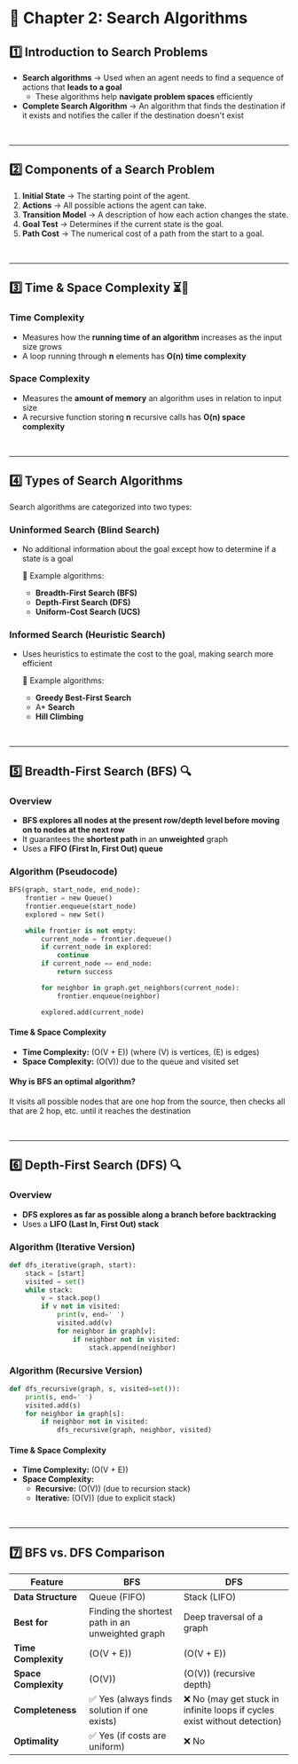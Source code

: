 # 🚀 Chapter 2: Search Algorithms 

## 1️⃣ Introduction to Search Problems
- **Search algorithms** →  Used when an agent needs to find a sequence of actions that **leads to a goal**
  - These algorithms help **navigate problem spaces** efficiently
- **Complete Search Algorithm** → An algorithm that finds the destination if it exists and notifies the caller if the destination doesn't exist

<br>

---

## 2️⃣ Components of a Search Problem
1. **Initial State** → The starting point of the agent.
2. **Actions** → All possible actions the agent can take.
3. **Transition Model** → A description of how each action changes the state.
4. **Goal Test** → Determines if the current state is the goal.
5. **Path Cost** → The numerical cost of a path from the start to a goal.

<br>

---

## 3️⃣ Time & Space Complexity ⏳💾
### **Time Complexity**
- Measures how the **running time of an algorithm** increases as the input size grows
- A loop running through **n** elements has **O(n) time complexity**

### **Space Complexity**
- Measures the **amount of memory** an algorithm uses in relation to input size
- A recursive function storing **n** recursive calls has **O(n) space complexity**


<br>

---

## 4️⃣ Types of Search Algorithms
Search algorithms are categorized into two types:

### **Uninformed Search (Blind Search)**
- No additional information about the goal except how to determine if a state is a goal
  
  📌 Example algorithms:
  - **Breadth-First Search (BFS)**
  - **Depth-First Search (DFS)**
  - **Uniform-Cost Search (UCS)**

### **Informed Search (Heuristic Search)**
- Uses heuristics to estimate the cost to the goal, making search more efficient
  
  📌 Example algorithms:
  - **Greedy Best-First Search**
  - A* **Search**
  - **Hill Climbing**
 
<br>

---

## 5️⃣ Breadth-First Search (BFS) 🔍
### **Overview**
- **BFS explores all nodes at the present row/depth level before moving on to nodes at the next row**
- It guarantees the **shortest path** in an **unweighted** graph
- Uses a **FIFO (First In, First Out) queue**

### **Algorithm (Pseudocode)**
```python
BFS(graph, start_node, end_node):
    frontier = new Queue()
    frontier.enqueue(start_node)
    explored = new Set()

    while frontier is not empty:
        current_node = frontier.dequeue()
        if current_node in explored:
            continue
        if current_node == end_node:
            return success

        for neighbor in graph.get_neighbors(current_node):
            frontier.enqueue(neighbor)

        explored.add(current_node)
```

#### **Time & Space Complexity**
- **Time Complexity:** \(O(V + E)\) (where \(V\) is vertices, \(E\) is edges)
- **Space Complexity:** \(O(V)\) due to the queue and visited set



#### **Why is BFS an optimal algorithm?**
It visits all possible nodes that are one hop from the source, then checks all that are 2 hop, etc. until it reaches the destination

<br>

---

## 6️⃣ Depth-First Search (DFS) 🔍
### **Overview**
- **DFS explores as far as possible along a branch before backtracking**
- Uses a **LIFO (Last In, First Out) stack**

### **Algorithm (Iterative Version)**
```python
def dfs_iterative(graph, start):
    stack = [start]
    visited = set()
    while stack:
        v = stack.pop()
        if v not in visited:
            print(v, end=' ')
            visited.add(v)
            for neighbor in graph[v]:
                if neighbor not in visited:
                    stack.append(neighbor)
```

### **Algorithm (Recursive Version)**
```python
def dfs_recursive(graph, s, visited=set()):
    print(s, end=' ')
    visited.add(s)
    for neighbor in graph[s]:
        if neighbor not in visited:
            dfs_recursive(graph, neighbor, visited)
```

#### **Time & Space Complexity**
- **Time Complexity:** \(O(V + E)\)  
- **Space Complexity:**
  - **Recursive:** \(O(V)\) (due to recursion stack)
  - **Iterative:** \(O(V)\) (due to explicit stack)
    
<br>

---

## 7️⃣ BFS vs. DFS Comparison 

| Feature | BFS | DFS |
|---------|----|----|
| **Data Structure** | Queue (FIFO) | Stack (LIFO) |
| **Best for** | Finding the shortest path in an unweighted graph | Deep traversal of a graph |
| **Time Complexity** | \(O(V + E)\) | \(O(V + E)\) |
| **Space Complexity** | \(O(V)\) | \(O(V)\) (recursive depth) |
| **Completeness** | ✅ Yes (always finds solution if one exists) | ❌ No (may get stuck in infinite loops if cycles exist without detection) |
| **Optimality** | ✅ Yes (if costs are uniform) | ❌ No |


